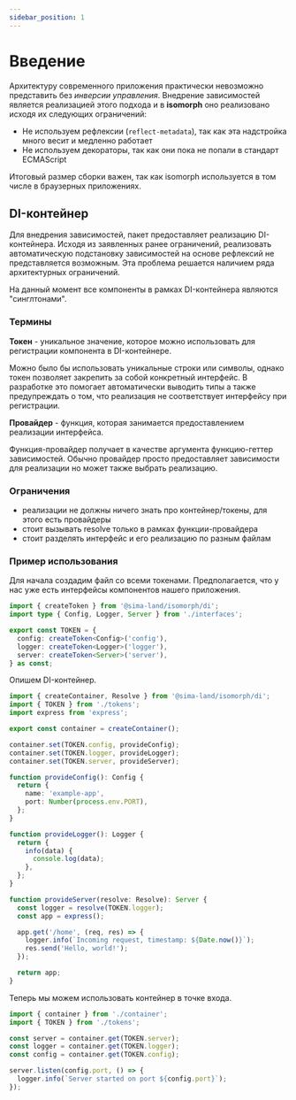 ```yaml
---
sidebar_position: 1
---
```


# Введение

Архитектуру современного приложения практически невозможно представить без _инверсии управления_. Внедрение зависимостей является реализацией этого подхода и в **isomorph** оно реализовано исходя их следующих ограничений:

- Не используем рефлексии (`reflect-metadata`), так как эта надстройка много весит и медленно работает
- Не используем декораторы, так как они пока не попали в стандарт ECMAScript

Итоговый размер сборки важен, так как isomorph используется в том числе в браузерных приложениях.

## DI-контейнер

Для внедрения зависимостей, пакет предоставляет реализацию DI-контейнера. Исходя из заявленных ранее ограничений, реализовать автоматическую подстановку зависимостей на основе рефлексий не представляется возможным. Эта проблема решается наличием ряда архитектурных ограничений.

На данный момент все компоненты в рамках DI-контейнера являются "синглтонами".

### Термины

**Токен** - уникальное значение, которое можно использовать для регистрации компонента в DI-контейнере.

Можно было бы использовать уникальные строки или символы, однако токен позволяет закрепить за собой конкретный интерфейс. В разработке это помогает автоматически выводить типы а также предупреждать о том, что реализация не соответствует интерфейсу при регистрации.

**Провайдер** - функция, которая занимается предоставлением реализации интерфейса.

Функция-провайдер получает в качестве аргумента функцию-геттер зависимостей. Обычно провайдер просто предоставляет зависимости для реализации но может также выбрать реализацию.

### Ограничения

- реализации не должны ничего знать про контейнер/токены, для этого есть провайдеры
- стоит вызывать resolve только в рамках функции-провайдера
- стоит разделять интерфейс и его реализацию по разным файлам

### Пример использования

Для начала создадим файл со всеми токенами. Предполагается, что у нас уже есть интерфейсы компонентов нашего приложения.

```ts title="tokens.ts"
import { createToken } from '@sima-land/isomorph/di';
import type { Config, Logger, Server } from './interfaces';

export const TOKEN = {
  config: createToken<Config>('config'),
  logger: createToken<Logger>('logger'),
  server: createToken<Server>('server'),
} as const;
```

Опишем DI-контейнер.

```ts title="container.ts"
import { createContainer, Resolve } from '@sima-land/isomorph/di';
import { TOKEN } from './tokens';
import express from 'express';

export const container = createContainer();

container.set(TOKEN.config, provideConfig);
container.set(TOKEN.logger, provideLogger);
container.set(TOKEN.server, provideServer);

function provideConfig(): Config {
  return {
    name: 'example-app',
    port: Number(process.env.PORT),
  };
}

function provideLogger(): Logger {
  return {
    info(data) {
      console.log(data);
    },
  };
}

function provideServer(resolve: Resolve): Server {
  const logger = resolve(TOKEN.logger);
  const app = express();

  app.get('/home', (req, res) => {
    logger.info(`Incoming request, timestamp: ${Date.now()}`);
    res.send('Hello, world!');
  });

  return app;
}
```

Теперь мы можем использовать контейнер в точке входа.

```ts title="index.ts"
import { container } from './container';
import { TOKEN } from './tokens';

const server = container.get(TOKEN.server);
const logger = container.get(TOKEN.logger);
const config = container.get(TOKEN.config);

server.listen(config.port, () => {
  logger.info(`Server started on port ${config.port}`);
});
```
